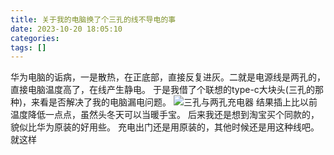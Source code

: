 ```yaml
---
title: 关于我的电脑换了个三孔的线不导电的事
date: 2023-10-20 18:05:10
categories: 
tags: []
---
```

华为电脑的诟病，一是散热，在正底部，直接反复进灰。二就是电源线是两孔的，直接电脑温度高了，在线产生静电。
于是我借了个联想的type-c大块头(三孔的那种)，来看是否解决了我的电脑漏电问题。
![三孔与两孔充电器][1]
结果插上比以前温度降低一点点，虽然头冬天可以当暖手宝。
后来我还是想到淘宝买个同款的，貌似比华为原装的好用些。
充电出门还是用原装的，其他时候还是用这种线吧。就这样

  [1]: https://images.nuoyis.net/blog/typecho/uploads/2023/10/2427895498.jpg